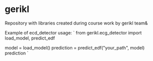 # gerikl
Repository with libraries created during course work by gerikl team&

Example of ecd_detector usage:
`
from gerikl.ecg_detector import load_model, predict_edf

model = load_model()
prediction = predict_edf("your_path", model)
prediction
`
